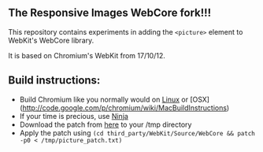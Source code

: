 The Responsive Images WebCore fork!!!
--------------------

This repository contains experiments in adding the `<picture>` element to
WebKit's WebCore library.

It is based on Chromium's WebKit from 17/10/12.

Build instructions:
----------------------
* Build Chromium like you normally would on [Linux](http://code.google.com/p/chromium/wiki/LinuxBuildInstructions) or [OSX] (http://code.google.com/p/chromium/wiki/MacBuildInstructions)
* If your time is precious, use [Ninja](http://code.google.com/p/chromium/wiki/NinjaBuild)
* Download the patch from [here](https://raw.github.com/yoavweiss/RespImg-WebCore/master/picture_patch.txt) to your /tmp directory
* Apply the patch using `(cd third_party/WebKit/Source/WebCore && patch -p0 < /tmp/picture_patch.txt)`


